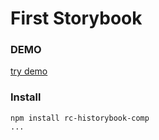 # First Storybook

### DEMO
[try demo](https://raulcmm.github.io/pba-sb/)


### Install

```
npm install rc-historybook-comp
...
```